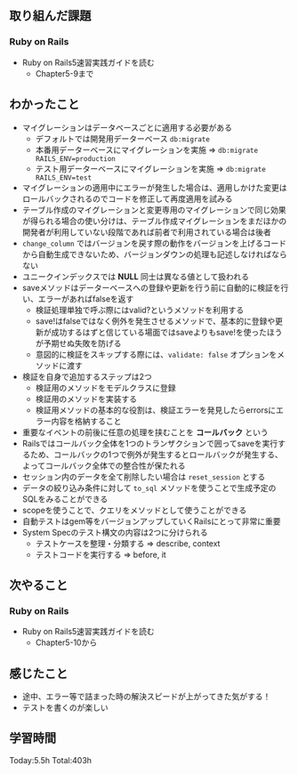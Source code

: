 ## 取り組んだ課題
### Ruby on Rails
- Ruby on Rails5速習実践ガイドを読む
  - Chapter5-9まで
## わかったこと
- マイグレーションはデータベースごとに適用する必要がある
	- デフォルトでは開発用データーベース `db:migrate`
	- 本番用データーベースにマイグレーションを実施 => `db:migrate RAILS_ENV=production`
	- テスト用データーベースにマイグレーションを実施 => `db:migrate RAILS_ENV=test`
- マイグレーションの適用中にエラーが発生した場合は、適用しかけた変更はロールバックされるのでコードを修正して再度適用を試みる
- テーブル作成のマイグレーションと変更専用のマイグレーションで同じ効果が得られる場合の使い分けは、テーブル作成マイグレーションをまだほかの開発者が利用していない段階であれば前者で利用されている場合は後者
- `change_column` ではバージョンを戻す際の動作をバージョンを上げるコードから自動生成できないため、バージョンダウンの処理も記述しなければならない
- ユニークインデックスでは **NULL** 同士は異なる値として扱われる
- saveメソッドはデーターベースへの登録や更新を行う前に自動的に検証を行い、エラーがあればfalseを返す
	- 検証処理単独で呼ぶ際にはvalid?というメソッドを利用する
	- save!はfalseではなく例外を発生させるメソッドで、基本的に登録や更新が成功するはずと信じている場面ではsaveよりもsave!を使ったほうが予期せぬ失敗を防げる
	- 意図的に検証をスキップする際には、`validate: false` オプションをメソッドに渡す
- 検証を自身で追加するステップは2つ
	- 検証用のメソッドをモデルクラスに登録
	- 検証用のメソッドを実装する
	- 検証用メソッドの基本的な役割は、検証エラーを発見したらerrorsにエラー内容を格納すること
- 重要なイベントの前後に任意の処理を挟むことを **コールバック** という
- Railsではコールバック全体を1つのトランザクションで囲ってsaveを実行するため、コールバックの1つで例外が発生するとロールバックが発生する、よってコールバック全体での整合性が保たれる
- セッション内のデータを全て削除したい場合は `reset_session` とする
- データの絞り込み条件に対して `to_sql` メソッドを使うことで生成予定のSQLをみることができる
- scopeを使うことで、クエリをメソッドとして使うことができる
- 自動テストはgem等をバージョンアップしていくRailsにとって非常に重要
- System Specのテスト構文の内容は2つに分けられる
	- テストケースを整理・分類する => describe, context
	- テストコードを実行する => before, it
## 次やること
### Ruby on Rails
- Ruby on Rails5速習実践ガイドを読む
  - Chapter5-10から
## 感じたこと
- 途中、エラー等で詰まった時の解決スピードが上がってきた気がする！
- テストを書くのが楽しい
## 学習時間
Today:5.5h Total:403h